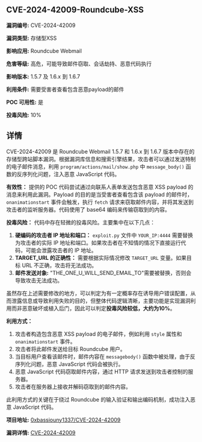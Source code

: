 ## CVE-2024-42009-Roundcube-XSS

**漏洞编号:** CVE-2024-42009

**漏洞类型:** 存储型XSS

**影响应用:** Roundcube Webmail

**危害等级:** 高危，可能导致邮件窃取、会话劫持、恶意代码执行

**影响版本:** 1.5.7 及 1.6.x 到 1.6.7

**利用条件:** 需要受害者查看包含恶意payload的邮件

**POC 可用性:** 是

**投毒风险:** 10%

## 详情

CVE-2024-42009 是 Roundcube Webmail 1.5.7 和 1.6.x 到 1.6.7 版本中存在的存储型跨站脚本漏洞。根据漏洞库信息和搜索引擎结果，攻击者可以通过发送特制的电子邮件消息，利用 `program/actions/mail/show.php` 中 `message_body()` 函数的反序列化问题，注入恶意 JavaScript 代码。  

**有效性：**
提供的 POC 代码尝试通过向联系人表单发送包含恶意 XSS payload 的消息来利用此漏洞。Payload 的目的是当受害者查看包含该 payload 的邮件时，`onanimationstart` 事件会触发，执行 `fetch` 请求来窃取邮件内容，并将其发送到攻击者的监听服务器。代码使用了 base64 编码来传输窃取到的内容。

**投毒风险：**
代码中存在轻微的投毒风险。主要集中在以下几点：
1.  **硬编码的攻击者 IP 地址和端口：** `exploit.py` 文件中 `YOUR_IP:4444` 需要替换为攻击者的实际 IP 地址和端口。如果攻击者在不知情的情况下直接运行代码，可能会泄露攻击者的 IP 地址。
2.  **TARGET_URL 的正确性：**  需要根据实际情况修改 `TARGET_URL` 变量。如果目标 URL 不正确，攻击将无法成功。
3. **邮件发送对象:** "THE_ONE_U_WILL_SEND_EMAIL_TO"需要被替换，否则会导致攻击无法成功。

虽然存在上述需要修改的地方，可以判定为有一定概率存在诱导用户错误配置，从而泄露信息或导致利用失败的目的，但整体代码逻辑清晰，主要功能是实现漏洞利用而非恶意破坏或植入后门，因此可以判定**投毒风险较低，大约为10%**。

**利用方式：**
1.  攻击者构造包含恶意 XSS payload 的电子邮件，例如利用 `style` 属性和 `onanimationstart` 事件。
2.  攻击者将此邮件发送给目标 Roundcube 用户。
3.  当目标用户查看该邮件时，邮件内容在 `messagebody()` 函数中被处理，由于反序列化问题，恶意 JavaScript 代码会被执行。
4.  恶意 JavaScript 代码窃取邮件内容，通过 HTTP 请求发送到攻击者控制的服务器。
5.  攻击者在服务器上接收并解码窃取到的邮件内容。

此利用方式的关键在于绕过 Roundcube 的输入验证和输出编码机制，成功注入恶意 JavaScript 代码。

**项目地址:** [0xbassiouny1337/CVE-2024-42009](https://github.com/0xbassiouny1337/CVE-2024-42009)

**漏洞详情:** [CVE-2024-42009](https://nvd.nist.gov/vuln/detail/CVE-2024-42009)